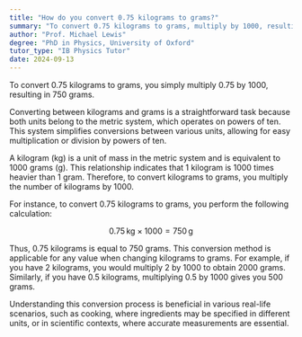 ```yaml
---
title: "How do you convert 0.75 kilograms to grams?"
summary: "To convert 0.75 kilograms to grams, multiply by 1000, resulting in 750 grams."
author: "Prof. Michael Lewis"
degree: "PhD in Physics, University of Oxford"
tutor_type: "IB Physics Tutor"
date: 2024-09-13
---
```


To convert $0.75$ kilograms to grams, you simply multiply $0.75$ by $1000$, resulting in $750$ grams.

Converting between kilograms and grams is a straightforward task because both units belong to the metric system, which operates on powers of ten. This system simplifies conversions between various units, allowing for easy multiplication or division by powers of ten.

A kilogram (kg) is a unit of mass in the metric system and is equivalent to $1000$ grams (g). This relationship indicates that $1$ kilogram is $1000$ times heavier than $1$ gram. Therefore, to convert kilograms to grams, you multiply the number of kilograms by $1000$.

For instance, to convert $0.75$ kilograms to grams, you perform the following calculation:

$$ 
0.75 \, \text{kg} \times 1000 = 750 \, \text{g} 
$$

Thus, $0.75$ kilograms is equal to $750$ grams. This conversion method is applicable for any value when changing kilograms to grams. For example, if you have $2$ kilograms, you would multiply $2$ by $1000$ to obtain $2000$ grams. Similarly, if you have $0.5$ kilograms, multiplying $0.5$ by $1000$ gives you $500$ grams.

Understanding this conversion process is beneficial in various real-life scenarios, such as cooking, where ingredients may be specified in different units, or in scientific contexts, where accurate measurements are essential.
    